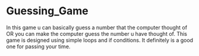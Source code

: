 # Guessing_Game
In this game u can basically guess a number that the computer thought of 
OR you can make the computer guess the number u have thought of.
This game is designed using simple loops and if conditions.
It definitely is a good one for passing your time.
